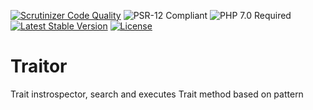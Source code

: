[![Scrutinizer Code Quality](https://scrutinizer-ci.com/g/HexMakina/Traitor/badges/quality-score.png?b=main)](https://scrutinizer-ci.com/g/HexMakina/Traitor/?branch=main)
<img src="https://img.shields.io/badge/PSR-12-brightgreen" alt="PSR-12 Compliant" />
<img src="https://img.shields.io/badge/PHP-7.0-brightgreen" alt="PHP 7.0 Required" />
[![Latest Stable Version](http://poser.pugx.org/hexmakina/traitor/v)](https://packagist.org/packages/hexmakina/traitor)
[![License](http://poser.pugx.org/hexmakina/traitor/license)](https://packagist.org/packages/hexmakina/traitor)


# Traitor
Trait instrospector, search and executes Trait method based on pattern
